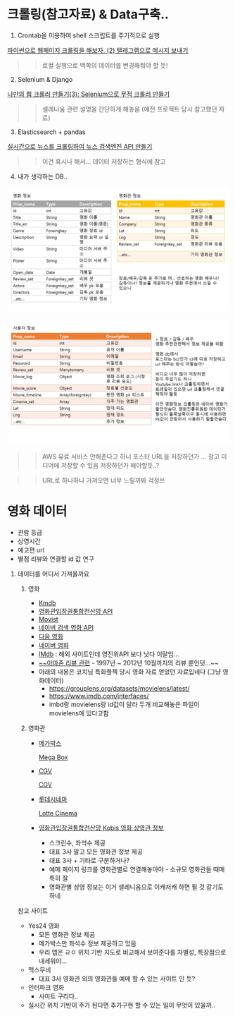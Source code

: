 # 크롤링(참고자료) & Data구축..

1. Crontab을 이용하여 shell 스크립트를 주기적으로 실행

[파이썬으로 웹페이지 크롤링을 해보자. (2) 텔레그램으로 메시지 보내기](https://softwaree.tistory.com/75)

   >> 로컬 실행으로 백쪽의 데이터를 변경해줘야 할 듯!

2. Selenium & Django

[나만의 웹 크롤러 만들기(3): Selenium으로 무적 크롤러 만들기](https://beomi.github.io/2017/02/27/HowToMakeWebCrawler-With-Selenium/)

  >> 셀레니움 관련 설명을 간단하게 해놓음 (예전 프로젝트 당시 참고했던 자료)

3. Elasticsearch + pandas

[실시간으로 뉴스를 크롤링하여 뉴스 검색엔진 API 만들기](https://buttercoconut.xyz/209/)

  >> 이건 혹시나 해서... 데이터 저장하는 형식에 참고

4. 내가 생각하는 DB..

![Data%20272a69ed44954ea99eb592cb342918fc/1.jpg](../../images/1.jpg)

![Data%20272a69ed44954ea99eb592cb342918fc/2.jpg](../../images/2.jpg)

 >> AWS 유료 서비스 안해준다고 하니 포스터 URL을 저장하던가 ... 장고 미디어에 저장할 수 있음 저장하던가 해야할듯..?

>> URL로 하나하나 가져오면 너무 느릴까봐 걱정쓰







# 영화 데이터

- 관람 등급
- 상영시간
- 예고편 url
- 별점 리뷰와 연결할 id 값 연구

1. 데이터를 어디서 가져올까요

   1. 영화

      - [Kmdb](https://www.kmdb.or.kr/main)
      - [영화관입장권통합전산망 API](https://www.kobis.or.kr/kobisopenapi/homepg/main/main.do)
      - [Movist](http://www.movist.com/)
      - [네이버 검색 영화 API](https://developers.naver.com/docs/search/movie/)
      - [다음 영화](https://movie.daum.net/main/new#slide-1-0)
      - [네이버 영화](https://movie.naver.com/)
      - [IMdb](https://www.imdb.com/?ref_=nv_home) : 해외 사이트인데 영진위API 보다 낫다 이말임...
      - [~~아마존 리뷰 관련](https://snap.stanford.edu/data/web-Movies.html) - 1997년 ~ 2012년 10월까지의 리뷰 뿐인덧...~~
      - 아래의 내용은 코치님 특화플젝 당시 영화 자료 얻었던 자료입네다 (그냥 영화데이터)
        - https://grouplens.org/datasets/movielens/latest/
        - https://www.imdb.com/interfaces/
        - imbd랑 movielens랑 id값이 달라 두개 비교해놓은 파일이 movielens에 있다고함

   2. 영화관

      - [메가박스](https://www.megabox.co.kr/theater/list)

        [Mega Box](https://www.notion.so/Mega-Box-6f3811f70eeb4414ba8f1077a524677e)

      - [CGV](http://www.cgv.co.kr/theaters/)

        [CGV](https://www.notion.so/CGV-de3efd9cb6294d5f977a7ad6840e2086)

      - [롯데시네마](https://www.lottecinema.co.kr/NLCHS#)

        [Lotte Cinema](https://www.notion.so/Lotte-Cinema-6f200d9d74ee4860bee22be9eeb69459)

      - [영화관입장권통합전산망 Kobis 영화 상영관 정보](http://www.kobis.or.kr/kobis/business/mast/thea/findTheaterInfoList.do)

        - 스크린수, 좌석수 제공
        - 대표 3사 말고 모든 영화관 정보 제공
        - 대표 3사 + 기타로 구분하거나?
        - 예매 페이지 링크를 영화관별로 연결해놓아야 - 소규모 영화관들 때매 특히 잘
        - 영화관별 상영 정보는 이거 셀레니움으로 이캐저캐 하면 될 것 같기도 하네

   참고 사이트

   - Yes24 영화
     - 모든 영화관 정보 제공
     - 메가박스만 좌석수 정보 제공하고 있음
     - 우리 앱은 ㄹㅇ 위치 기반 지도로 비교해서 보여준다를 차별성, 특장점으로 내세워야...
   - 맥스무비
     - 대표 3사 영화관 외의 영화관들 예매 할 수 있는 사이트 인 듯?
   - 인터파크 영화
     - 사이트 구리다..
   - 실시간 위치 기반이 주가 된다면 추가구현 할 수 있는 일이 무엇이 있을까..

